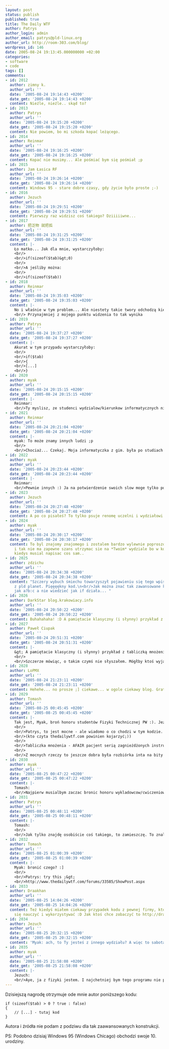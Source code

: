 ```yaml
---
layout: post
status: publish
published: true
title: The Daily WTF
author: Patrys
author_login: admin
author_email: patrys@pld-linux.org
author_url: http://room-303.com/blog/
wordpress_id: 146
date: 2005-08-24 19:13:45.000000000 +02:00
categories:
- software
- code
tags: []
comments:
- id: 2012
  author: zimny k.
  author_url: ''
  date: '2005-08-24 19:14:43 +0200'
  date_gmt: '2005-08-24 19:14:43 +0200'
  content: Nieźle, nieźle.. skąd to?
- id: 2013
  author: Patrys
  author_url: ''
  date: '2005-08-24 19:15:20 +0200'
  date_gmt: '2005-08-24 19:15:20 +0200'
  content: Nie powiem, bo mi szkoda kopać leżącego.
- id: 2014
  author: Reinmar
  author_url: ''
  date: '2005-08-24 19:16:25 +0200'
  date_gmt: '2005-08-24 19:16:25 +0200'
  content: Kopać nie musimy... Ale pośmiać bym się pośmiał ;p
- id: 2015
  author: Jam Łasica RF
  author_url: ''
  date: '2005-08-24 19:26:14 +0200'
  date_gmt: '2005-08-24 19:26:14 +0200'
  content: Windows 95 - stare dobre czasy, gdy życie było proste ;-)
- id: 2016
  author: Jezuch
  author_url: ''
  date: '2005-08-24 19:29:51 +0200'
  date_gmt: '2005-08-24 19:29:51 +0200'
  content: Pierwszy raz widzisz coś takiego? Dziiiiiwne...
- id: 2017
  author: 把泛物 就把孤
  author_url: ''
  date: '2005-08-24 19:31:25 +0200'
  date_gmt: '2005-08-24 19:31:25 +0200'
  content: |-
    Ło matko... Jak dla mnie, wystarczyłoby:
    <br/>
    <br/>if(sizeof($tab)&gt;0)
    <br/>
    <br/>A jeśliby można:
    <br/>
    <br/>if(sizeof($tab))
- id: 2018
  author: Reinmar
  author_url: ''
  date: '2005-08-24 19:35:03 +0200'
  date_gmt: '2005-08-24 19:35:03 +0200'
  content: |-
    No i właśnie w tym problem... Ale niestety takie twory odchodzą kiedy ktoś uczy się z internetu, a nie ma studiów informatycznych, czy chociażby jakiegoś zmysłu informatycznego...
    <br/> Przynajmniej z mojego punktu widzenia to tak wynika
- id: 2019
  author: Patrys
  author_url: ''
  date: '2005-08-24 19:37:27 +0200'
  date_gmt: '2005-08-24 19:37:27 +0200'
  content: |-
    Akurat w tym przypadu wystarczyłoby:
    <br/>
    <br/>if($tab)
    <br/>{
    <br/>[...]
    <br/>}
- id: 2020
  author: myak
  author_url: ''
  date: '2005-08-24 20:15:15 +0200'
  date_gmt: '2005-08-24 20:15:15 +0200'
  content: |-
    Reinmar:
    <br/>Ty myslisz, ze studenci wydzialow/kierunkow informatycznych nie popelniaja takich zbrodni? Na takie studia idzie mnostwo przypadkowych osob, bo za tym stoi dobra kasa. I bardzo wiele z tych osob nie ma tego zmyslu, o ktorym mowisz ani checi do nauki - pozniej wlasnie pojawiaja sie takie rzeczy.
- id: 2021
  author: Reinmar
  author_url: ''
  date: '2005-08-24 20:21:04 +0200'
  date_gmt: '2005-08-24 20:21:04 +0200'
  content: |-
    myak: To może znamy innych ludzi ;p
    <br/>
    <br/>Chociaż... Czekaj. Moja informatyczka z gim. była po studiach inf.-nych. A to zapomniałem o Takich ludziach ;] Wybacz ;p
- id: 2022
  author: myak
  author_url: ''
  date: '2005-08-24 20:23:44 +0200'
  date_gmt: '2005-08-24 20:23:44 +0200'
  content: |-
    Reinmar:
    <br/>Pewnie innych :) Ja na potwierdzenie swoich slow moge tylko powiedziec, ze kiedys jednemu kolesiowi z EiTI PW pisalem program na zaliczenie.. I naprawde duzo jest takich przypadkow.
- id: 2023
  author: Jezuch
  author_url: ''
  date: '2005-08-24 20:27:48 +0200'
  date_gmt: '2005-08-24 20:27:48 +0200'
  content: A po co pisałeś? To tylko psuje renomę uczelni i wydziałowi (*mojemu* wydziałowi)
- id: 2024
  author: myak
  author_url: ''
  date: '2005-08-24 20:30:17 +0200'
  date_gmt: '2005-08-24 20:30:17 +0200'
  content: To byl znajomy znajomego i zostalem bardzo wylewnie poproszony. Taki czlowiek
    i tak nie ma zapewne szans utrzymac sie na *Twoim* wydziale bo w koncu bedzie
    kiedys musial napisac cos sam..
- id: 2025
  author: zdzichu
  author_url: ''
  date: '2005-08-24 20:34:38 +0200'
  date_gmt: '2005-08-24 20:34:38 +0200'
  content: "Szczery wybuch śmiechu towarzyszył pojawieniu się tego wpisu w feedzie
    z pld planet. Pięęęękny kod.\n<br/>Jak można znać tak zawansowane konstrukcje
    jak a?b:c a nie wiedzieć jak if działa... "
- id: 2026
  author: DarkStar blog.krakowiacy.info
  author_url: ''
  date: '2005-08-24 20:50:22 +0200'
  date_gmt: '2005-08-24 20:50:22 +0200'
  content: Buhahahaha! :D A pamiętacie klasyczny (i słynny) przykład z tabliczką mnożenia?
- id: 2027
  author: Paweł Ciupak
  author_url: ''
  date: '2005-08-24 20:51:31 +0200'
  date_gmt: '2005-08-24 20:51:31 +0200'
  content: |-
    &gt; A pamiętacie klasyczny (i słynny) przykład z tabliczką mnożenia?
    <br/>
    <br/>Szczerze mówiąc, o takim czymś nie słyszałem. Mógłby ktoś wyjaśnić mi, o co chodzi?
- id: 2028
  author: LoPMX
  author_url: ''
  date: '2005-08-24 21:23:11 +0200'
  date_gmt: '2005-08-24 21:23:11 +0200'
  content: Hehehe... no prosze ;] ciekawe... w ogole ciekawy blog. Gratuluje.
- id: 2029
  author: Tomash
  author_url: ''
  date: '2005-08-25 00:45:45 +0200'
  date_gmt: '2005-08-25 00:45:45 +0200'
  content: |-
    Tak jest, Myak, broń honoru studentów Fizyki Technicznej PW :). Jezuch, może w Waszym gmachu mamy tylko (co poniektórzy) języki obce, ale na innych wydziałach Polibudy też się programuje ;)
    <br/>
    <br/>Patrys, to jest mocne - ale wiadomo o co chodzi w tym kodzie. Może zamieścisz HTML+SQL, który ostatnio Ci pokazałem? ;)
    <br/>(kto czyta thedailywtf.com powinien kojarzyć;))
    <br/>
    <br/>Tabliczka mnożenia - AFAIR pacjent serią zagnieżdżonych instrukcji zaimplementował (hardkodował) tabliczkę mnożenia do bodajże 10*10
    <br/>
    <br/>Z mocnych rzeczy to jeszcze dobra była rozbiórka inta na bity :].
- id: 2030
  author: myak
  author_url: ''
  date: '2005-08-25 00:47:22 +0200'
  date_gmt: '2005-08-25 00:47:22 +0200'
  content: |-
    Tomash:
    <br/>Najpierw musialbym zaczac bronic honoru wykladowcow/cwiczeniowcow u nas na fizyce..
- id: 2031
  author: Patrys
  author_url: ''
  date: '2005-08-25 00:48:11 +0200'
  date_gmt: '2005-08-25 00:48:11 +0200'
  content: |-
    Tomash:
    <br/>
    <br/>Jak tylko znajdę osobiście coś takiego, to zamieszczę. To znalazłem sam i siedziałem dobrych 15 minut, upewniając się, że nie przeoczyłem jakiegoś kruczka, który to uzasadnia.
- id: 2032
  author: Tomash
  author_url: ''
  date: '2005-08-25 01:00:39 +0200'
  date_gmt: '2005-08-25 01:00:39 +0200'
  content: |-
    Myak: bronić czego? :]
    <br/>
    <br/>Patrys: try this ;&gt;
    <br/>http://www.thedailywtf.com/forums/33585/ShowPost.aspx
- id: 2033
  author: Draakhan
  author_url: ''
  date: '2005-08-25 14:04:26 +0200'
  date_gmt: '2005-08-25 14:04:26 +0200'
  content: Też kiedyś miałem ciekawy przypadek kodu z pewnej firmy, którego miałem
    się nauczyć i wykorzystywać :D Jak ktoś chce zobaczyć to http://draakhan.jogger.pl/comment.php?eid=124703
- id: 2034
  author: Jezuch
  author_url: ''
  date: '2005-08-25 20:32:15 +0200'
  date_gmt: '2005-08-25 20:32:15 +0200'
  content: 'Myak: ach, to Ty jesteś z innego wydziału? A więc to sabotaż?? ;)'
- id: 2035
  author: myak
  author_url: ''
  date: '2005-08-25 21:58:08 +0200'
  date_gmt: '2005-08-25 21:58:08 +0200'
  content: |-
    Jezuch:
    <br/>Aye, ja z fizyki jestem. I najchetniej bym tego programu nie pisal bo tez chce kiedys pracowac w sektorze IT (a taki czlowiek moze ze mna konkurowac o miejsce pracy) ale coz.. zostalem poproszony o splacenie dlugu wdziecznosci :)
---
```

Dzisiejszą nagrodę otrzymuje ode mnie autor poniższego kodu:

```
if (sizeof($tab) > 0 ? true : false)
{
	// [...] - tutaj kod
}
```

Autora i źródła nie podam z podziwu dla tak zaawansowanych konstrukcji.

PS: Podobno dzisiaj Windows 95 (Windows Chicago) obchodzi swoje 10. urodziny.
